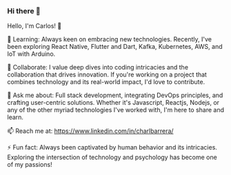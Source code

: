 ### Hi there 👋

Hello, I'm Carlos! 👋

🌱 Learning: Always keen on embracing new technologies. Recently, I've been exploring React Native, Flutter and Dart, Kafka, Kubernetes, AWS, and IoT with Arduino.

👯 Collaborate: I value deep dives into coding intricacies and the collaboration that drives innovation. If you're working on a project that combines technology and its real-world impact, I'd love to contribute.

💬 Ask me about: Full stack development, integrating DevOps principles, and crafting user-centric solutions. Whether it's Javascript, Reactjs, Nodejs, or any of the other myriad technologies I've worked with, I'm here to share and learn.

📫 Reach me at: https://www.linkedin.com/in/charlbarrera/

⚡ Fun fact: Always been captivated by human behavior and its intricacies. Exploring the intersection of technology and psychology has become one of my passions!
